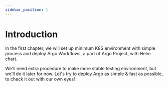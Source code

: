 ```yaml
---
sidebar_position: 1
---
```


# Introduction

In the first chapter, we will set up minimum K8S environment with simple process and deploy Argo Workflows, a part of Argo Project, with Helm chart.

We'll need extra procedure to make more stable testing environment, but we'll do it later for now. Let's try to deploy Argo as simple & fast as possible, to check it out with our own eyes!

<!--Re-edited on 231220-->

